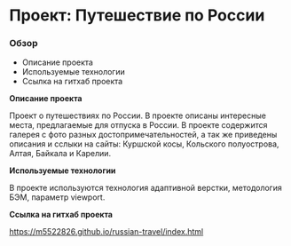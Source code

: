 # Проект: Путешествие по России

### Обзор

- Описание проекта
- Используемые технологии
- Ссылка на гитхаб проекта

**Описание проекта**

Проект о путешествиях по России. В проекте описаны интересные места, предлагаемые для отпуска в России. В проекте содержится галерея с фото разных достопримечательностей, а так же приведены описания и сслыки на сайты: Куршской косы, Кольского полуострова, Алтая, Байкала и Карелии.

**Используемые технологии**

В проекте используются технология адаптивной верстки, методология БЭМ, параметр viewport.

**Ссылка на гитхаб проекта**

https://m5522826.github.io/russian-travel/index.html
